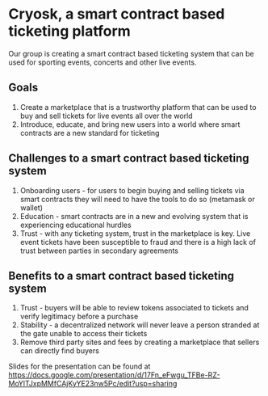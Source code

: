 # Cryosk, a smart contract based ticketing platform

Our group is creating a smart contract based ticketing system that can be used for sporting events, concerts and other live events.

## Goals
1. Create a marketplace that is a trustworthy platform that can be used to buy and sell tickets for live events all over the world
2. Introduce, educate, and bring new users into a world where smart contracts are a new standard for ticketing

## Challenges to a smart contract based ticketing system
1. Onboarding users - for users to begin buying and selling tickets via smart contracts they will need to have the tools to do so (metamask or wallet)
2. Education - smart contracts are in a new and evolving system that is experiencing educational hurdles
3. Trust - with any ticketing system, trust in the marketplace is key. Live event tickets have been susceptible to fraud and there is a high lack of trust between parties in secondary agreements

## Benefits to a smart contract based ticketing system
1. Trust - buyers will be able to review tokens associated to tickets and verify legitimacy before a purchase
2. Stability - a decentralized network will never leave a person stranded at the gate unable to access their tickets
3. Remove third party sites and fees by creating a marketplace that sellers can directly find buyers 

Slides for the presentation can be found at https://docs.google.com/presentation/d/17Fn_eFwgu_TFBe-RZ-MoYlTJxpMMfCAjKyYE23nw5Pc/edit?usp=sharing 
